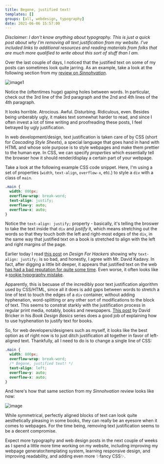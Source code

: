 ```yaml
---
title: Begone, justified text!
templates: []
groups: [all, webdesign, typography]
date: 2021-06-06 15:57:00
--- 
```


_Disclaimer: I don't know anything about typography. This is just a quick post about why I'm removing all text justification from my website. I've included links to additional resources and reading materials from folks that are much more qualified to write about this sort of stuff than I am._

Over the last couple of days, I noticed that the justified text on some of my posts can sometimes look quite jarring.
As an example, take a look at the following section from my [review on _Sinnohvation_](http://34.200.98.64:3000/sinnohvation).

![image1](https://media.discordapp.net/attachments/693296031982682184/851171575847321700/unknown.png?width=830&height=632)

Notice the (oftentimes huge) gaping holes between words. In particular, check out the 3rd line of the 3rd paragraph and the 2nd and 4th lines of the 4th paragraph. 

It looks horrible. Atrocious. Awful. Disturbing. Ridiculous, even. Besides being unberably ugly, it makes text somewhat harder to read, and since I often invest a lot of time writing and proofreading these posts, I feel betrayed by ugly justification.

In web development/design, text justification is taken care of by  CSS (short for _Cascading Style Sheets_), a special language that goes hand in hand with HTML and whose sole purpose is to style webpages and make them prettier to the human eye. In CSS, we can specify _properties_ which essentially tell the browser how it should render/display a certain part of your webpage. 

Take a look at the following example CSS code snippet. Here, I'm using a set of properties (`width`, `text-align`, `overflow-x`, etc.) to style a `div` with a class of `main`.

```css
.main {
  width: 800px;	
  overflow-wrap: break-word;
  text-align: justify;
  overflow-y: auto;
  overflow-x: auto;
}
```

Notice the `text-align: justify;` property - basically, it's telling the broswer to take the text inside that `div` and _justify_ it, which means stretching out the words so that they touch both the left and right-most edges of the `div`, in the same way that justified text on a book is stretched to align with the left and right margins of the page.

Earlier today I read [this post](https://designforhackers.com/blog/justify-text-html-css/) on _Design For Hackers_ showing why `text-align: justify;` is so bad, and honestly, I agree with Mr. David Kadavy. In fact, after digging a little bit deeper, it appears that justified text on the web [has had a bad reputation for quite some time](https://www.futurehosting.com/blog/why-does-justified-text-have-such-a-bad-reputation-on-the-web/). Even worse, it often looks like a [rookie typography mistake](https://meetchopz.medium.com/10-bad-typography-habits-that-scream-amateur-8bac07f9c041).

Apparently, this is becuase of the incredibly poor text justification algorithm used by CSS/HTML, since all it does is add gaps between words to stretch a line of text to touch the edges of a `div` container, without adding hyphenation, word-splitting or any other sort of modifications to the block of text. This seems to constrat starkly with the justification process in regular print media, notably, books and newspapers. [This post](http://theworldsgreatestbook.com/book-design-basics-hyphens-justification/) by David Bricker in his _Book Design Basics_ series does a good job of explaining how to use hyphenation to justify text for books.

So, for web developers/designers such as myself, it looks like the best option as of right now is to just ditch justification all together in favor of left-aligned text. Thankfully, all I need to do is to change a single line of CSS:

```css
.main {
  width: 800px;	
  overflow-wrap: break-word;
  /* Begone, justified text! */
  text-align: left;
  overflow-y: auto;
  overflow-x: auto;
}
```

And here's how that same section from my _Sinnohvation_ review looks like now:

![image](https://media.discordapp.net/attachments/693296031982682184/851171420952199198/unknown.png?width=858&height=631)

While symmetrical, perfectly aligned blocks of text can look quite aesthetically pleasing in some books, they can really be an eyesore when it comes to webpages. For the time being, removing text justification seems to be a decent compromise.

Expect more typography and web design posts in the next couple of weeks as I spend a little more time working on my website, including improving my webpage generator/templating system, learning responsive design, and improving readability, and adding even more ✨fancy CSS✨.